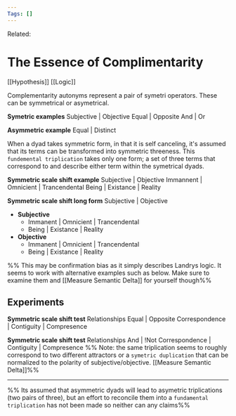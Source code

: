 ```yaml
---
Tags: []
---
```

Related: 
# The Essence of Complimentarity
[[Hypothesis]] [[Logic]]

Complementarity autonyms represent a pair of symetri operators.
These can be symmetrical or asymetrical. 

**Symetric examples**
Subjective | Objective 
Equal | Opposite
And | Or

**Asymmetric example**
Equal | Distinct

When a dyad takes symmetric form, in that it is self canceling, it's assumed that its terms can be transformed into symmetric threeness. This `fundemental triplication` takes only one form; a set of three terms that correspond to and describe either term within the symetrical dyads.

**Symmetric scale shift example**
Subjective | Objective 
Immannent | Omnicient | Trancendental
Being | Existance | Reality

**Symmetric scale shift long form**
Subjective | Objective 
- **Subjective** 
 	- Immanent | Omnicient | Trancendental 
 	- Being | Existance | Reality
- **Objective** 
	- Immanent | Omnicient | Trancendental
	- Being | Existance | Reality

%% This may be confirmation bias as it simply describes Landrys logic. It seems to work with alternative examples such as below. Make sure to examine them and [[Measure Semantic Delta]] for yourself though%%

## Experiments
**Symmetric scale shift test**
Relationships
Equal | Opposite 
Correspondence | Contiguity | Compresence 

**Symmetric scale shift test**
Relationships
And | !Not
Correspondence | Contiguity | Compresence
%% Note: the same triplication seems to roughly correspond to two different attractors or a `symetric duplication` that can be normalized to the polarity of subjective/objective. [[Measure Semantic Delta]]%%

----

%% Its assumed that asymmetric dyads will lead to asymetric triplications (two pairs of three), but an effort to reconcile them into a `fundamental triplication` has not been made so neither can any claims%%
